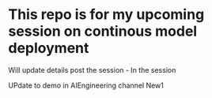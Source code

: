 # This repo is for my upcoming session on continous model deployment
Will update details post the session - In the session

UPdate to demo in AIEngineering channel
New1

